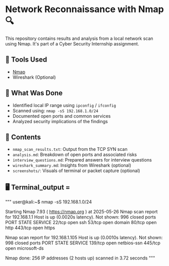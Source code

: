 # Network Reconnaissance with Nmap 🔍

This repository contains results and analysis from a local network scan using Nmap.
It's part of a Cyber Security Internship assignment.

## 🔧 Tools Used
- [Nmap](https://nmap.org/)
- Wireshark (Optional)

## 🧪 What Was Done
- Identified local IP range using `ipconfig` / `ifconfig`
- Scanned using: `nmap -sS 192.168.1.0/24`
- Documented open ports and common services
- Analyzed security implications of the findings

## 📂 Contents
- `nmap_scan_results.txt`: Output from the TCP SYN scan
- `analysis.md`: Breakdown of open ports and associated risks
- `interview_questions.md`: Prepared answers for interview questions
- `wireshark_summary.md`: Insights from Wireshark (optional)
- `screenshots/`: Visuals of terminal or packet capture (optional)

## 🖥️ Terminal_output = 
""" user@kali:~$ nmap -sS 192.168.1.0/24

Starting Nmap 7.93 ( https://nmap.org ) at 2025-05-26
Nmap scan report for 192.168.1.1
Host is up (0.0020s latency).
Not shown: 996 closed ports
PORT     STATE SERVICE
22/tcp   open  ssh
53/tcp   open  domain
80/tcp   open  http
443/tcp  open  https

Nmap scan report for 192.168.1.105
Host is up (0.0010s latency).
Not shown: 998 closed ports
PORT     STATE SERVICE
139/tcp  open  netbios-ssn
445/tcp  open  microsoft-ds

Nmap done: 256 IP addresses (2 hosts up) scanned in 3.72 seconds """
